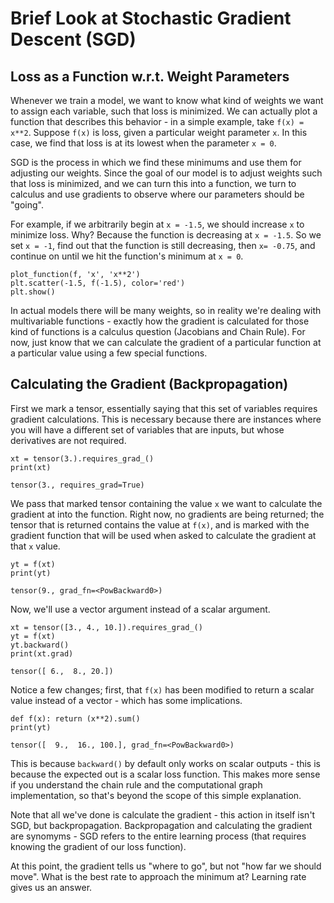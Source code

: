 # Brief Look at Stochastic Gradient Descent (SGD) 

## Loss as a Function w.r.t. Weight Parameters 

Whenever we train a model, we want to know what kind of weights we want to assign each variable, such that loss is minimized. We can actually plot a function that describes this behavior - in a simple example, take `f(x) = x**2`. Suppose `f(x)` is loss, given a particular weight parameter `x`. In this case, we find that loss is at its lowest when the parameter `x = 0`.

SGD is the process in which we find these minimums and use them for adjusting our weights. Since the goal of our model is to adjust weights such that loss is minimized, and we can turn this into a function, we turn to calculus and use gradients to observe where our parameters should be "going".

For example, if we arbitrarily begin at `x = -1.5`, we should increase `x` to minimize loss. Why? Because the function is decreasing at `x = -1.5`. So we set `x = -1`, find out that the function is still decreasing, then `x= -0.75`, and continue on until we hit the function's minimum at `x = 0`.

```
plot_function(f, 'x', 'x**2')
plt.scatter(-1.5, f(-1.5), color='red')
plt.show()
```

In actual models there will be many weights, so in reality we're dealing with multivariable functions - exactly how the gradient is calculated for those kind of functions is a calculus question (Jacobians and Chain Rule). For now, just know that we can calculate the gradient of a particular function at a particular value using a few special functions.

## Calculating the Gradient (Backpropagation)

First we mark a tensor, essentially saying that this set of variables requires gradient calculations. This is necessary because there are instances where you will have a different set of variables that are inputs, but whose derivatives are not required. 

```
xt = tensor(3.).requires_grad_()
print(xt)
```

`tensor(3., requires_grad=True)`

We pass that marked tensor containing the value `x` we want to calculate the gradient at into the function. Right now, no gradients are being returned; the tensor that is returned contains the value at `f(x)`, and is marked with the gradient function that will be used when asked to calculate the gradient at that `x` value.

```
yt = f(xt)
print(yt)
```

`tensor(9., grad_fn=<PowBackward0>)`

Now, we'll use a vector argument instead of a scalar argument.

```
xt = tensor([3., 4., 10.]).requires_grad_()
yt = f(xt)
yt.backward()
print(xt.grad)
```

`tensor([ 6.,  8., 20.])`

Notice a few changes; first, that `f(x)` has been modified to return a scalar value instead of a vector - which has some implications.

```
def f(x): return (x**2).sum()
print(yt)
```

`tensor([  9.,  16., 100.], grad_fn=<PowBackward0>)`

This is because `backward()` by default only works on scalar outputs - this is because the expected out is a scalar loss function. This makes more sense if you understand the chain rule and the computational graph implementation, so that's beyond the scope of this simple explanation.

Note that all we've done is calculate the gradient - this action in itself isn't SGD, but backpropagation. Backpropagation and calculating the gradient are synomyms - SGD refers to the entire learning process (that requires knowing the gradient of our loss function).

At this point, the gradient tells us "where to go", but not "how far we should move". What is the best rate to approach the minimum at? Learning rate gives us an answer.
